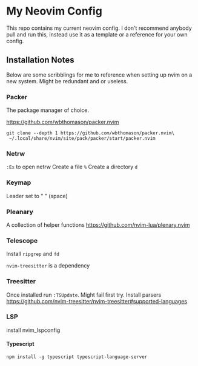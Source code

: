 # My Neovim Config
This repo contains my current neovim config. I don't recommend anybody pull and run this, instead use it as a template or a reference for your own config.

## Installation Notes
Below are some scribblings for me to reference when setting up nvim on a new system. Might be redundant and or useless.

### Packer
The package manager of choice.

https://github.com/wbthomason/packer.nvim

```
git clone --depth 1 https://github.com/wbthomason/packer.nvim\
 ~/.local/share/nvim/site/pack/packer/start/packer.nvim
 ```

### Netrw
`:Ex` to open netrw
Create a file `%`
Create a directory `d`

### Keymap
Leader set to " " (space)

### Pleanary
A collection of helper functions
https://github.com/nvim-lua/plenary.nvim

### Telescope
Install `ripgrep` and `fd`

`nvim-treesitter` is a dependency

### Treesitter
Once installed run `:TSUpdate`. Might fail first try.
Install parsers https://github.com/nvim-treesitter/nvim-treesitter#supported-languages

### LSP
install nvim_lspconfig

#### Typescript
`npm install -g typescript typescript-language-server`

